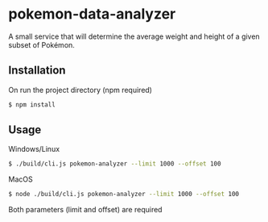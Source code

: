 # pokemon-data-analyzer
A small service that will determine the average weight and height of a given subset of Pokémon.

## Installation
On run the project directory (npm required)
```bash
$ npm install
```

## Usage
Windows/Linux
```bash
$ ./build/cli.js pokemon-analyzer --limit 1000 --offset 100
```
MacOS
```bash
$ node ./build/cli.js pokemon-analyzer --limit 1000 --offset 100
```
Both parameters (limit and offset) are required